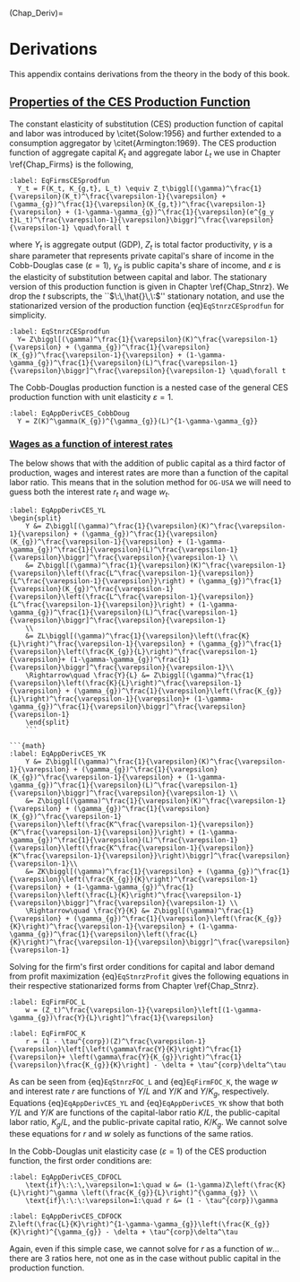 (Chap_Deriv)=
# Derivations


This appendix contains derivations from the theory in the body of this book.


## [Properties of the CES Production Function](#SecAppDerivCES)

  The constant elasticity of substitution (CES) production function of capital and labor was introduced by \citet{Solow:1956} and further extended to a consumption aggregator by \citet{Armington:1969}. The CES production function of aggregate capital $K_t$ and aggregate labor $L_t$ we use in Chapter \ref{Chap_Firms} is the following,

  ```{math}
  :label: EqFirmsCESprodfun
    Y_t = F(K_t, K_{g,t}, L_t) \equiv Z_t\biggl[(\gamma)^\frac{1}{\varepsilon}(K_t)^\frac{\varepsilon-1}{\varepsilon} + (\gamma_{g})^\frac{1}{\varepsilon}(K_{g,t})^\frac{\varepsilon-1}{\varepsilon} + (1-\gamma-\gamma_{g})^\frac{1}{\varepsilon}(e^{g_y t}L_t)^\frac{\varepsilon-1}{\varepsilon}\biggr]^\frac{\varepsilon}{\varepsilon-1} \quad\forall t
  ```

  where $Y_t$ is aggregate output (GDP), $Z_t$ is total factor productivity, $\gamma$ is a share parameter that represents private capital's share of income in the Cobb-Douglas case ($\varepsilon=1$), $\gamma_{g}$ is public capita's share of income, and $\varepsilon$ is the elasticity of substitution between capital and labor. The stationary version of this production function is given in Chapter \ref{Chap_Stnrz}. We drop the $t$ subscripts, the ``$\:\,\hat{}\,\:$'' stationary notation, and use the stationarized version of the production function {eq}`EqStnrzCESprodfun` for simplicity.

  ```{math}
  :label: EqStnrzCESprodfun
    Y= Z\biggl[(\gamma)^\frac{1}{\varepsilon}(K)^\frac{\varepsilon-1}{\varepsilon} + (\gamma_{g})^\frac{1}{\varepsilon}(K_{g})^\frac{\varepsilon-1}{\varepsilon} + (1-\gamma-\gamma_{g})^\frac{1}{\varepsilon}(L)^\frac{\varepsilon-1}{\varepsilon}\biggr]^\frac{\varepsilon}{\varepsilon-1} \quad\forall t
  ````

  The Cobb-Douglas production function is a nested case of the general CES production function with unit elasticity $\varepsilon=1$.
  ```{math}
  :label: EqAppDerivCES_CobbDoug
    Y = Z(K)^\gamma(K_{g})^{\gamma_{g}}(L)^{1-\gamma-\gamma_{g}}
  ```


  ### [Wages as a function of interest rates](#SecAppDerivCESwr)

The below shows that with the addition of public capital as a third factor of production, wages and interest rates are more than a function of the capital labor ratio.  This means that in the solution method for `OG-USA` we will need to guess both the interest rate $r_t$ and wage $w_t$.

```{math}
:label: EqAppDerivCES_YL
\begin{split}
    Y &= Z\biggl[(\gamma)^\frac{1}{\varepsilon}(K)^\frac{\varepsilon-1}{\varepsilon} + (\gamma_{g})^\frac{1}{\varepsilon}(K_{g})^\frac{\varepsilon-1}{\varepsilon} + (1-\gamma-\gamma_{g})^\frac{1}{\varepsilon}(L)^\frac{\varepsilon-1}{\varepsilon}\biggr]^\frac{\varepsilon}{\varepsilon-1} \\
    &= Z\biggl[(\gamma)^\frac{1}{\varepsilon}(K)^\frac{\varepsilon-1}{\varepsilon}\left(\frac{L^\frac{\varepsilon-1}{\varepsilon}}{L^\frac{\varepsilon-1}{\varepsilon}}\right) + (\gamma_{g})^\frac{1}{\varepsilon}(K_{g})^\frac{\varepsilon-1}{\varepsilon}\left(\frac{L^\frac{\varepsilon-1}{\varepsilon}}{L^\frac{\varepsilon-1}{\varepsilon}}\right) + (1-\gamma-\gamma_{g})^\frac{1}{\varepsilon}(L)^\frac{\varepsilon-1}{\varepsilon}\biggr]^\frac{\varepsilon}{\varepsilon-1}
    \\
    &= ZL\biggl[(\gamma)^\frac{1}{\varepsilon}\left(\frac{K}{L}\right)^\frac{\varepsilon-1}{\varepsilon} + (\gamma_{g})^\frac{1}{\varepsilon}\left(\frac{K_{g}}{L}\right)^\frac{\varepsilon-1}{\varepsilon}+ (1-\gamma-\gamma_{g})^\frac{1}{\varepsilon}\biggr]^\frac{\varepsilon}{\varepsilon-1}\\
    \Rightarrow\quad \frac{Y}{L} &= Z\biggl[(\gamma)^\frac{1}{\varepsilon}\left(\frac{K}{L}\right)^\frac{\varepsilon-1}{\varepsilon} + (\gamma_{g})^\frac{1}{\varepsilon}\left(\frac{K_{g}}{L}\right)^\frac{\varepsilon-1}{\varepsilon}+ (1-\gamma-\gamma_{g})^\frac{1}{\varepsilon}\biggr]^\frac{\varepsilon}{\varepsilon-1}
    \end{split}
    ```

```{math}
:label: EqAppDerivCES_YK
    Y &= Z\biggl[(\gamma)^\frac{1}{\varepsilon}(K)^\frac{\varepsilon-1}{\varepsilon} + (\gamma_{g})^\frac{1}{\varepsilon}(K_{g})^\frac{\varepsilon-1}{\varepsilon} + (1-\gamma-\gamma_{g})^\frac{1}{\varepsilon}(L)^\frac{\varepsilon-1}{\varepsilon}\biggr]^\frac{\varepsilon}{\varepsilon-1} \\
    &= Z\biggl[(\gamma)^\frac{1}{\varepsilon}(K)^\frac{\varepsilon-1}{\varepsilon} + (\gamma_{g})^\frac{1}{\varepsilon}(K_{g})^\frac{\varepsilon-1}{\varepsilon}\left(\frac{K^\frac{\varepsilon-1}{\varepsilon}}{K^\frac{\varepsilon-1}{\varepsilon}}\right) + (1-\gamma-\gamma_{g})^\frac{1}{\varepsilon}(L)^\frac{\varepsilon-1}{\varepsilon}\left(\frac{K^\frac{\varepsilon-1}{\varepsilon}}{K^\frac{\varepsilon-1}{\varepsilon}}\right)\biggr]^\frac{\varepsilon}{\varepsilon-1}\\
    &= ZK\biggl[(\gamma)^\frac{1}{\varepsilon} + (\gamma_{g})^\frac{1}{\varepsilon}\left(\frac{K_{g}}{K}\right)^\frac{\varepsilon-1}{\varepsilon} + (1-\gamma-\gamma_{g})^\frac{1}{\varepsilon}\left(\frac{L}{K}\right)^\frac{\varepsilon-1}{\varepsilon}\biggr]^\frac{\varepsilon}{\varepsilon-1} \\
    \Rightarrow\quad \frac{Y}{K} &= Z\biggl[(\gamma)^\frac{1}{\varepsilon} + (\gamma_{g})^\frac{1}{\varepsilon}\left(\frac{K_{g}}{K}\right)^\frac{\varepsilon-1}{\varepsilon} + (1-\gamma-\gamma_{g})^\frac{1}{\varepsilon}\left(\frac{L}{K}\right)^\frac{\varepsilon-1}{\varepsilon}\biggr]^\frac{\varepsilon}{\varepsilon-1}
```

Solving for the firm's first order conditions for capital and labor demand from profit maximization {eq}`EqStnrzProfit` gives the following equations in their respective stationarized forms from Chapter \ref{Chap_Stnrz}.

```{math}
:label: EqFirmFOC_L
    w = (Z_t)^\frac{\varepsilon-1}{\varepsilon}\left[(1-\gamma-\gamma_{g})\frac{Y}{L}\right]^\frac{1}{\varepsilon}
```

```{math}
:label: EqFirmFOC_K
    r = (1 - \tau^{corp})(Z)^\frac{\varepsilon-1}{\varepsilon}\left[\left(\gamma\frac{Y}{K}\right)^\frac{1}{\varepsilon}+ \left(\gamma\frac{Y}{K_{g}}\right)^\frac{1}{\varepsilon}\frac{K_{g}}{K}\right] - \delta + \tau^{corp}\delta^\tau
```

As can be seen from {eq}`EqStnrzFOC_L` and {eq}`EqFirmFOC_K`, the wage $w$ and interest rate $r$ are functions of $Y/L$ and $Y/K$ and $Y/K_{g}$, respectively. Equations {eq}`EqAppDerivCES_YL` and {eq}`EqAppDerivCES_YK` show that both $Y/L$ and $Y/K$ are functions of the capital-labor ratio $K/L$, the public-capital labor ratio, $K_{g}/L$, and the public-private capital ratio, $K/K_{g}$. We cannot solve these equations for $r$ and $w$ solely as functions of the same ratios.


In the Cobb-Douglas unit elasticity case ($\varepsilon=1$) of the CES production function, the first order conditions are:
```{math}
:label: EqAppDerivCES_CDFOCL
    \text{if}\:\:\,\varepsilon=1:\quad w &= (1-\gamma)Z\left(\frac{K}{L}\right)^\gamma \left(\frac{K_{g}}{L}\right)^{\gamma_{g}} \\
    \text{if}\:\:\:\varepsilon=1:\quad r &= (1 - \tau^{corp})\gamma 
```
```{math}
:label: EqAppDerivCES_CDFOCK   
Z\left(\frac{L}{K}\right)^{1-\gamma-\gamma_{g}}\left(\frac{K_{g}}{K}\right)^{\gamma_{g}} - \delta + \tau^{corp}\delta^\tau
```

Again, even if this simple case, we cannot solve for $r$ as a function of $w$... there are 3 ratios here, not one as in the case without public capital in the production function.
